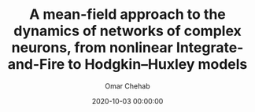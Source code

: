 ---
layout: post
title:  "A mean-field approach to the dynamics of networks of complex neurons, from nonlinear Integrate-and-Fire to Hodgkin–Huxley models"
date:   2020-10-03 00:00:00
image: /images/jnp_2020.png
categories: neuro
author: "Omar Chehab"
authors: "Mallory Carlu, <strong>Omar Chehab</strong>, Leonardo Dalla Porta, Damien Depannemaecker, Charlotte Héricé, Maciej Jedynak, Elif Köksal Ersöz, Paulo Muratore, Selma Souihe, Cristiano Capone, Yann Zerlaut, Alain Destexhe, Matteo di Volo"
venue: "Journal of Neurophysiology"
arxiv: https://www.biorxiv.org/content/10.1101/870345
---